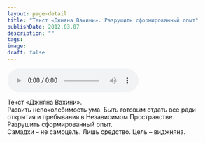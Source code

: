 ```yaml
---
layout: page-detail
title: "Текст «Джняна Вахини». Разрушить сформированный опыт"
publishDate: 2012.03.07
description: ""
tags:
image:
draft: false
---
```


<audio title="2012.03.07 - Текст «Джняна Вахини». Разрушить сформированный опыт.mp3" src="https://filer-api.advayta.org/v1.0/public/files/74008" controls=""></audio>

 Текст «Джняна Вахини».  
 Развить непоколебимость ума. Быть готовым отдать все ради  
 открытия и пребывания в Независимом Пространстве.  
 Разрушить сформированный опыт.  
 Самадхи – не самоцель. Лишь средство. Цель – виджняна.  

  
